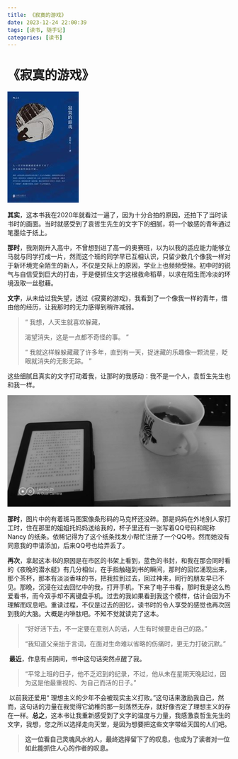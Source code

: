 ```yaml
---
title: 《寂寞的游戏》
date: 2023-12-24 22:00:39
tags: [读书, 随手记]
categories: [读书]
---
```


# 《寂寞的游戏》

![寂寞的游戏](../images/寂寞的游戏.jpg)	

​	**其实**，这本书我在2020年就看过一遍了，因为十分合拍的原因，还拍下了当时读书时的画面。当时就感受到了袁哲生先生的文字下的细腻，将一个敏感的青年通过笔墨绘于纸上。

​	**那时**，我刚刚升入高中，不曾想到进了高一的奥赛班，以为以我的适应能力能够立马就与同学打成一片，然而这个班的同学早已互相认识，只留少数几个像我一样对于新环境完全陌生的新人，不仅是交际上的原因，学业上也频频受挫。初中时的锐气与自信受到巨大的打击，于是便抓住文字这根救命稻草，以求在陌生而冷淡的环境汲取一丝慰藉。

​	**文字**，从未给过我失望，透过《寂寞的游戏》，我看到了一个像我一样的青年，借由他的经历，让我那时的无力感得到稍许减弱。

> “	我想，人天生就喜欢躲藏，
>
> 渴望消失，这是一点都不奇怪的事。	”
>
> “	我就这样躲躲藏藏了许多年，直到有一天，捉迷藏的乐趣像一颗流星，眨眼就消失的无影无踪。	”

​	这些细腻且真实的文字打动着我，让那时的我感动：我不是一个人，袁哲生先生也和我一样。

![2020 第一次读这本书就被吸引](../images/寂寞的游戏2.jpg)

​	**那时**，图片中的有着斑马图案像条形码的马克杯还没碎。那是妈妈在外地别人家打工时，住在那里的姐姐托妈妈送给我的，杯子里还有一张写着QQ号码和昵称 Nancy 的纸条。依稀记得为了这个纸条找发小帮忙注册了一个QQ号。然而她没有同意我的申请添加，后来QQ号也给弄丢了。

​	**再次**，拿起这本书的原因是在市区的书架上看到，蓝色的书封，和我在那会同时看的《夜晚的潜水艇》有几分相似，在手指触碰到书的瞬间，那时的回忆涌现出来，那个茶杯，那本有淡淡香味的书，把我拉到过去，回过神来，同行的朋友早已不见。那晚，沉浸在过去回忆中的我，打开手机，下来了电子书看，那时我是这么热爱看书，而今双手却不离键盘手机。过去的我如果看到我这个模样，估计会因为不理解而叹息吧。重读过程，不仅是过去的回忆，读书时的令人享受的感觉也再次回到我的大脑。大概是内啡肽吧。不知不觉就读完了这本。

> “好好活下去，不一定要在意别人的话，人生有时候要走自己的路。”
>
> “我知道父亲拙于言词，在面对生命难以省略的伤痛时，更无力打破沉默。”

​	**最近**，作息有点阴间，书中这句话突然点醒了我。

> “平常上班的日子，他不乏迟到的纪录，不过，他从未在星期天晚起过，因为这是他最重视的、为自己而活的日子。”

​	以前我还爱用“	理想主义的少年不会被现实主义打败。”这句话来激励我自己，然而，这句话的力量在我觉得它幼稚的那一刻荡然无存，就好像否定了理想主义的存在一样。**总之**，这本书让我重新感受到了文字的温度与力量，我感激袁哲生先生的文字，我想，您之所以选择走向天堂，是因为想要把这些文字带给天国的人们吧。

>  **这一位看自己灵魂风水的人，最终选择留下了的叹息，也成为了读者对一位如此能抓住人心的作者的叹息。**

